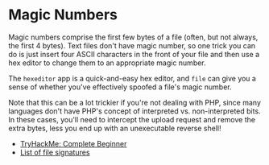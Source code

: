 # Magic Numbers

Magic numbers comprise the first few bytes of a file (often, but not always, the first 4 bytes). Text files don't have magic number, so one trick you can do is just insert four ASCII characters in the front of your file and then use a hex editor to change them to an appropriate magic number.

The `hexeditor` app is a quick-and-easy hex editor, and `file` can give you a sense of whether you've effectively spoofed a file's magic number.

Note that this can be a lot trickier if you're not dealing with PHP, since many languages don't have PHP's concept of interpreted vs. non-interpreted bits. In these cases, you'll need to intercept the upload request and remove the extra bytes, less you end up with an unexecutable reverse shell!

* [TryHackMe: Complete Beginner](https://tryhackme.com/path/outline/beginner)
* [List of file signatures](https://en.wikipedia.org/wiki/List_of_file_signatures)
